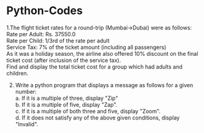 # Python-Codes

1.The flight ticket rates for a round-trip (Mumbai->Dubai) were as follows: <br>
  Rate per Adult: Rs. 37550.0 <br>
  Rate per Child: 1/3rd of the rate per adult <br>
  Service Tax: 7% of the ticket amount (including all passengers) <br>
  As it was a holiday season, the airline also offered 10% discount on the final ticket cost (after inclusion of the service tax). <br>
  Find and display the total ticket cost for a group which had adults and children. <br>

2. Write a python program that displays a message as follows for a given number: <br>
   a. If it is a multiple of three, display "Zip" <br>
   b. If it is a multiple of five, display "Zap". <br>
   c. If it is a multiple of both three and five, display "Zoom". <br>
   d. If it does not satisfy any of the above given conditions, display "Invalid". <br>
 
